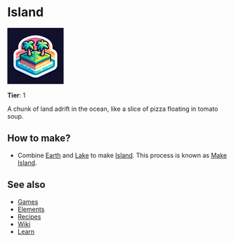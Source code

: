 # Island

![](../images/item.island.png)

**Tier**: 1

A chunk of land adrift in the ocean, like a slice of pizza floating in tomato soup.

## How to make?

* Combine [Earth](/wiki/elements/earth) and [Lake](/wiki/elements/lake) to make [Island](/wiki/elements/island). This process is known as [Make Island](/wiki/recipes/make-island).

## See also

* [Games](/wiki/games)
* [Elements](/wiki/elements)
* [Recipes](/wiki/recipes)
* [Wiki](/wiki/index)
* [Learn](/learn/index)